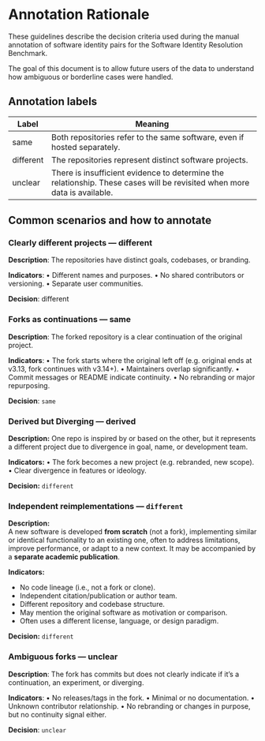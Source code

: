 # Annotation Rationale

These guidelines describe the decision criteria used during the manual annotation of software identity pairs for the Software Identity Resolution Benchmark.

The goal of this document is to allow future users of the data to understand how ambiguous or borderline cases were handled.


## Annotation labels

| Label	| Meaning |
|-------|---------|
| same |	Both repositories refer to the same software, even if hosted separately. |
| different |	The repositories represent distinct software projects. |
| unclear |	There is insufficient evidence to determine the relationship. These cases will be revisited when more data is available. |



## Common scenarios and how to annotate

### Clearly different projects — different

**Description**:
The repositories have distinct goals, codebases, or branding.

**Indicators**:
	•	Different names and purposes.
	•	No shared contributors or versioning.
	•	Separate user communities.

**Decision**: different


### Forks as continuations — same

**Description**:
The forked repository is a clear continuation of the original project.

**Indicators**:
	•	The fork starts where the original left off (e.g. original ends at v3.13, fork continues with v3.14+).
	•	Maintainers overlap significantly.
	•	Commit messages or README indicate continuity.
	•	No rebranding or major repurposing.

**Decision**: `same`


### Derived but Diverging — derived

**Description:**
One repo is inspired by or based on the other, but it represents a different project due to divergence in goal, name, or development team.

**Indicators:**
	•	The fork becomes a new project (e.g. rebranded, new scope).
	•	Clear divergence in features or ideology.

**Decision:** `different`


### Independent reimplementations — `different`

**Description:**  
A new software is developed **from scratch** (not a fork), implementing similar or identical functionality to an existing one, often to address limitations, improve performance, or adapt to a new context. It may be accompanied by a **separate academic publication**.

**Indicators:**
- No code lineage (i.e., not a fork or clone).
- Independent citation/publication or author team.
- Different repository and codebase structure.
- May mention the original software as motivation or comparison.
- Often uses a different license, language, or design paradigm.

**Decision:** `different`


### Ambiguous forks — unclear

**Description**:
The fork has commits but does not clearly indicate if it’s a continuation, an experiment, or diverging.

**Indicators**:
	•	No releases/tags in the fork.
	•	Minimal or no documentation.
	•	Unknown contributor relationship.
	•	No rebranding or changes in purpose, but no continuity signal either.

**Decision**: `unclear`


